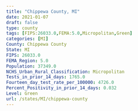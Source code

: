 ```yaml
---
title: "Chippewa County, MI"
date: 2021-01-07
draft: false
type: county
tags: [FIPS:26033.0,FEMA:5.0,Micropolitan,Green]
categories: [MI]
County: Chippewa County
State: MI
FIPS: 26033.0
FEMA_Region: 5.0
Population: 37349.0
NCHS_Urban_Rural_Classification: Micropolitan
Tests_in_prior_14_days: 1765.0
Fourteen_day_test_rate_per_100000: 4726.0
Percent_Positivity_in_prior_14_days: 0.032
Level: Green
url: /states/MI/chippewa-county
---
```



